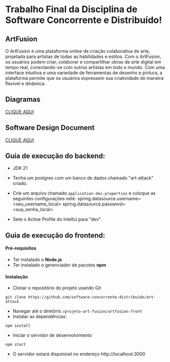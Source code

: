# Trabalho Final da Disciplina de Software Concorrente e Distribuído!

## ArtFusion
O ArtFusion é uma plataforma online de criação colaborativa de arte, projetada para artistas de todas as habilidades e estilos. Com o ArtFusion, os usuários podem criar, colaborar e compartilhar obras de arte digital em tempo real, conectando-se com outros artistas em todo o mundo. Com uma interface intuitiva e uma variedade de ferramentas de desenho e pintura, a plataforma permite que os usuários expressem sua criatividade de maneira flexível e dinâmica.

## Diagramas
[CLIQUE AQUI](https://drive.google.com/file/d/1nSkpeHJiGiVqusFc7uL7A-Jva1d9B7br/view?usp=sharing)

## Software Design Document
[CLIQUE AQUI](https://docs.google.com/document/d/1geOp2d0BULVQ4s8E5dZOnip0_Pg6LtLSr_oZa_zrrno/edit?usp=sharing)


## Guia de execução do backend:

- JDK 21
- Tenha um postgres com um banco de dados chamado "art-attack" criado.
- Crie um arquivo chamado `application-dev.properties` e coloque as seguintes configurações nele:
	spring.datasource.username=<seu_username_local> 
	spring.datasource.password=<sua_senha_local>
	
- Sete o Active Profile do IntelliJ para "dev". 	

## Guia de execução do frontend:

#### Pré-requisitos
- Ter instalado o **Node.js**
- Ter instalado o gerenciador de pacotes **npm**

#### Instalação
- Clonar o repositório do projeto usando Git
```
git clone https://github.com/software-concorrente-distribuido/art-attack
```
  
- Navegar até o diretório `/projeto-art-fusion/artfusion-front`
- Instalar as dependências:
```
npm install
```
  
- Iniciar o servidor de desenvolvimento
```
npm start
```
  
- O servidor estará disponível no endereço http://localhost:3000
